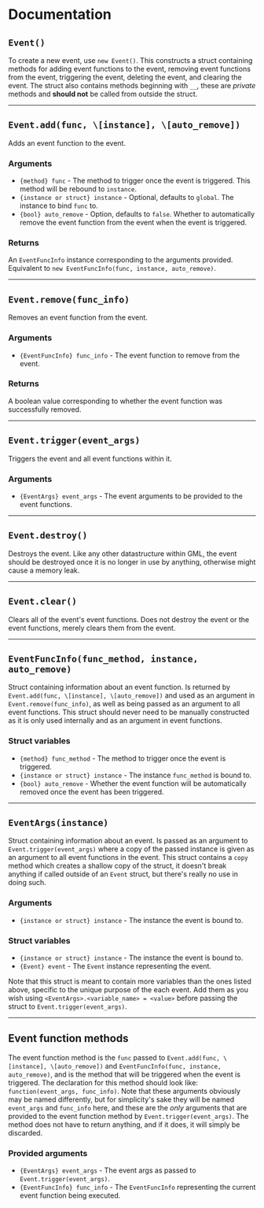 # Documentation

## `Event()`
To create a new event, use `new Event()`. This constructs a struct containing methods for adding event functions to the event, removing event functions from the event, triggering the event, deleting the event, and clearing the event. The struct also contains methods beginning with `__`, these are *private* methods and **should not** be called from outside the struct.

----

## `Event.add(func, \[instance], \[auto_remove])`
Adds an event function to the event.

### Arguments
- `{method} func` - The method to trigger once the event is triggered. This method will be rebound to `instance`.
- `{instance or struct} instance` - Optional, defaults to `global`. The instance to bind `func` to.
- `{bool} auto_remove` - Option, defaults to `false`. Whether to automatically remove the event function from the event when the event is triggered.

### Returns
An `EventFuncInfo` instance corresponding to the arguments provided. Equivalent to `new EventFuncInfo(func, instance, auto_remove)`.

----

## `Event.remove(func_info)`
Removes an event function from the event.

### Arguments
- `{EventFuncInfo} func_info` - The event function to remove from the event.

### Returns
A boolean value corresponding to whether the event function was successfully removed.

----

## `Event.trigger(event_args)`
Triggers the event and all event functions within it.

### Arguments
- `{EventArgs} event_args` - The event arguments to be provided to the event functions.

----

## `Event.destroy()`
Destroys the event. Like any other datastructure within GML, the event should be destroyed once it is no longer in use by anything, otherwise might cause a memory leak.

----

## `Event.clear()`
Clears all of the event's event functions. Does not destroy the event or the event functions, merely clears them from the event.

----

## `EventFuncInfo(func_method, instance, auto_remove)`
Struct containing information about an event function. Is returned by `Event.add(func, \[instance], \[auto_remove])` and used as an argument in `Event.remove(func_info)`, as well as being passed as an argument to all event functions. This struct should never need to be manually constructed as it is only used internally and as an argument in event functions.

### Struct variables
- `{method} func_method` - The method to trigger once the event is triggered.
- `{instance or struct} instance` - The instance `func_method` is bound to.
- `{bool} auto_remove` - Whether the event function will be automatically removed once the event has been triggered.

----

## `EventArgs(instance)`
Struct containing information about an event. Is passed as an argument to `Event.trigger(event_args)` where a copy of the passed instance is given as an argument to all event functions in the event. This struct contains a `copy` method which creates a shallow copy of the struct, it doesn't break anything if called outside of an `Event` struct, but there's really no use in doing such.

### Arguments
- `{instance or struct} instance` - The instance the event is bound to.

### Struct variables
- `{instance or struct} instance` - The instance the event is bound to.
- `{Event} event` - The `Event` instance representing the event.

Note that this struct is meant to contain more variables than the ones listed above, specific to the unique purpose of the each event. Add them as you wish using `<EventArgs>.<variable_name> = <value>` before passing the struct to `Event.trigger(event_args)`.

----

## Event function methods
The event function method is the `func` passed to `Event.add(func, \[instance], \[auto_remove])` and `EventFuncInfo(func, instance, auto_remove)`, and is the method that will be triggered when the event is triggered. The declaration for this method should look like: `function(event_args, func_info)`. Note that these arguments obviously may be named differently, but for simplicity's sake they will be named `event_args` and `func_info` here, and these are the *only* arguments that are provided to the event function method by `Event.trigger(event_args)`. The method does not have to return anything, and if it does, it will simply be discarded.

### Provided arguments
- `{EventArgs} event_args` - The event args as passed to `Event.trigger(event_args)`.
- `{EventFuncInfo} func_info` - The `EventFuncInfo` representing the current event function being executed.
